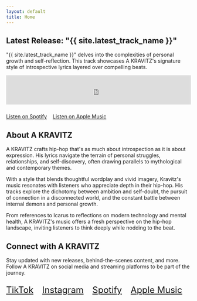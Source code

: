 ```yaml
---
layout: default
title: Home
---
```


<div class="content-section">
    <h2>Latest Release: "{{ site.latest_track_name }}"</h2>
    <p>"{{ site.latest_track_name }}" delves into the complexities of personal growth and self-reflection. This track showcases A KRAVITZ's signature style of introspective lyrics layered over compelling beats.</p>
    <iframe src="https://open.spotify.com/embed/track/6u2RcZ2kxhcV8DhqoTsCez" width="100%" height="80" frameBorder="0" allowtransparency="true" allow="encrypted-media" style="margin-bottom: 1.5rem;"></iframe>
    <div class="button-group" style="display: flex; gap: 1rem;">
        <a href="https://open.spotify.com/track/{{ site.latest_track_id }}" class="btn" target="_blank">Listen on Spotify</a>
        <a href="https://music.apple.com/us/artist/a-kravitz/404363729" class="btn" target="_blank">Listen on Apple Music</a>
    </div>
</div>

<div class="content-section">
    <h2>About A KRAVITZ</h2>
    <p>A KRAVITZ crafts hip-hop that's as much about introspection as it is about expression. His lyrics navigate the terrain of personal struggles, relationships, and self-discovery, often drawing parallels to mythological and contemporary themes.</p>
    <p>With a style that blends thoughtful wordplay and vivid imagery, Kravitz's music resonates with listeners who appreciate depth in their hip-hop. His tracks explore the dichotomy between ambition and self-doubt, the pursuit of connection in a disconnected world, and the constant battle between internal demons and personal growth.</p>
    <p>From references to Icarus to reflections on modern technology and mental health, A KRAVITZ's music offers a fresh perspective on the hip-hop landscape, inviting listeners to think deeply while nodding to the beat.</p>
</div>

<div class="content-section">
    <h2>Connect with A KRAVITZ</h2>
    <p>Stay updated with new releases, behind-the-scenes content, and more. Follow A KRAVITZ on social media and streaming platforms to be part of the journey.</p>
    <div class="social-links" style="display: flex; justify-content: flex-start; gap: 1.5rem; margin-top: 1.5rem;">
        <a href="https://www.tiktok.com/@akravitzmusic" title="TikTok" target="_blank" style="font-size: 1.5rem; color: var(--text-color); transition: color 0.3s ease, transform 0.3s ease;"><i class="fab fa-tiktok"></i> TikTok</a>
        <a href="https://www.instagram.com/akravitzmusic" title="Instagram" target="_blank" style="font-size: 1.5rem; color: var(--text-color); transition: color 0.3s ease, transform 0.3s ease;"><i class="fab fa-instagram"></i> Instagram</a>
        <a href="https://open.spotify.com/artist/42l1bkQwYGfGjIEj2LMGEn" title="Spotify" target="_blank" style="font-size: 1.5rem; color: var(--text-color); transition: color 0.3s ease, transform 0.3s ease;"><i class="fab fa-spotify"></i> Spotify</a>
        <a href="https://music.apple.com/us/artist/a-kravitz/404363729" title="Apple Music" target="_blank" style="font-size: 1.5rem; color: var(--text-color); transition: color 0.3s ease, transform 0.3s ease;"><i class="fab fa-apple"></i> Apple Music</a>
    </div>
</div>

